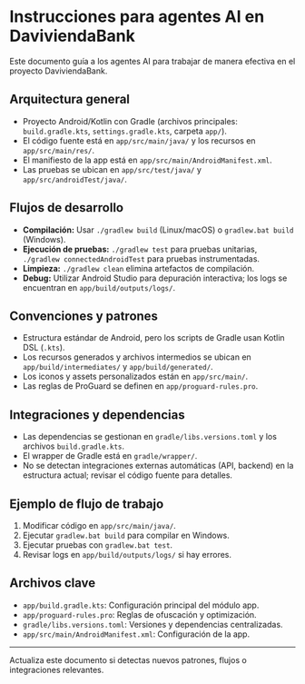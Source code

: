 # Instrucciones para agentes AI en DaviviendaBank

Este documento guía a los agentes AI para trabajar de manera efectiva en el proyecto DaviviendaBank.

## Arquitectura general
- Proyecto Android/Kotlin con Gradle (archivos principales: `build.gradle.kts`, `settings.gradle.kts`, carpeta `app/`).
- El código fuente está en `app/src/main/java/` y los recursos en `app/src/main/res/`.
- El manifiesto de la app está en `app/src/main/AndroidManifest.xml`.
- Las pruebas se ubican en `app/src/test/java/` y `app/src/androidTest/java/`.

## Flujos de desarrollo
- **Compilación:** Usar `./gradlew build` (Linux/macOS) o `gradlew.bat build` (Windows).
- **Ejecución de pruebas:** `./gradlew test` para pruebas unitarias, `./gradlew connectedAndroidTest` para pruebas instrumentadas.
- **Limpieza:** `./gradlew clean` elimina artefactos de compilación.
- **Debug:** Utilizar Android Studio para depuración interactiva; los logs se encuentran en `app/build/outputs/logs/`.

## Convenciones y patrones
- Estructura estándar de Android, pero los scripts de Gradle usan Kotlin DSL (`.kts`).
- Los recursos generados y archivos intermedios se ubican en `app/build/intermediates/` y `app/build/generated/`.
- Los iconos y assets personalizados están en `app/src/main/`.
- Las reglas de ProGuard se definen en `app/proguard-rules.pro`.

## Integraciones y dependencias
- Las dependencias se gestionan en `gradle/libs.versions.toml` y los archivos `build.gradle.kts`.
- El wrapper de Gradle está en `gradle/wrapper/`.
- No se detectan integraciones externas automáticas (API, backend) en la estructura actual; revisar el código fuente para detalles.

## Ejemplo de flujo de trabajo
1. Modificar código en `app/src/main/java/`.
2. Ejecutar `gradlew.bat build` para compilar en Windows.
3. Ejecutar pruebas con `gradlew.bat test`.
4. Revisar logs en `app/build/outputs/logs/` si hay errores.

## Archivos clave
- `app/build.gradle.kts`: Configuración principal del módulo app.
- `app/proguard-rules.pro`: Reglas de ofuscación y optimización.
- `gradle/libs.versions.toml`: Versiones y dependencias centralizadas.
- `app/src/main/AndroidManifest.xml`: Configuración de la app.

---

Actualiza este documento si detectas nuevos patrones, flujos o integraciones relevantes.
